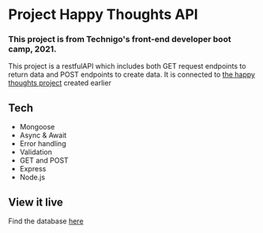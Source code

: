 # Project Happy Thoughts API

### This project is from Technigo's front-end developer boot camp, 2021.

This project is a restfulAPI which includes both GET request endpoints to return data and POST endpoints to create data. It is connected to <a href="https://github.com/idsintehittapa/project-happy-thoughts">the happy thoughts project</a> created earlier

## Tech

* Mongoose
* Async & Await
* Error handling
* Validation
* GET and POST
* Express
* Node.js

## View it live

Find the database  <a href="https://the-happy-thoughts.herokuapp.com">here</a>
